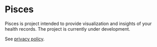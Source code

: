 # Pisces
Pisces is project intended to provide visualization and insights of your health records.
The project is currently under development.

See [privacy policy](/page/sparrow/Pisces_Privacy).
